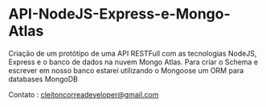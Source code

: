 # API-NodeJS-Express-e-Mongo-Atlas
Criação de um protótipo de uma API RESTFull com as tecnologias NodeJS, Express e o banco de dados na nuvem Mongo Atlas. Para criar o Schema e escrever em nosso banco estarei utilizando o Mongoose um ORM para databases MongoDB

Contato : cleitoncorreadeveloper@gmail.com
